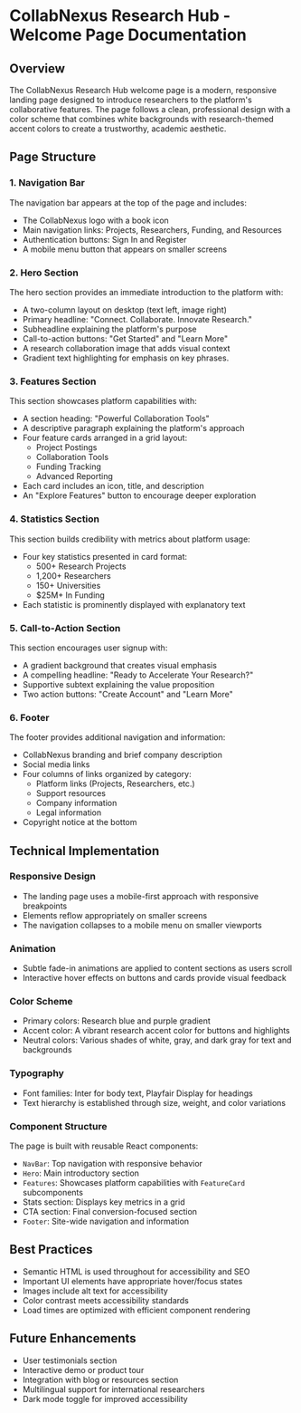 # CollabNexus Research Hub - Welcome Page Documentation

## Overview
The CollabNexus Research Hub welcome page is a modern, responsive landing page designed to introduce researchers to the platform's collaborative features. The page follows a clean, professional design with a color scheme that combines white backgrounds with research-themed accent colors to create a trustworthy, academic aesthetic.

## Page Structure

### 1. Navigation Bar
The navigation bar appears at the top of the page and includes:
- The CollabNexus logo with a book icon
- Main navigation links: Projects, Researchers, Funding, and Resources
- Authentication buttons: Sign In and Register
- A mobile menu button that appears on smaller screens

### 2. Hero Section
The hero section provides an immediate introduction to the platform with:
- A two-column layout on desktop (text left, image right)
- Primary headline: "Connect. Collaborate. Innovate Research."
- Subheadline explaining the platform's purpose
- Call-to-action buttons: "Get Started" and "Learn More"
- A research collaboration image that adds visual context
- Gradient text highlighting for emphasis on key phrases.

### 3. Features Section
This section showcases platform capabilities with:
- A section heading: "Powerful Collaboration Tools"
- A descriptive paragraph explaining the platform's approach
- Four feature cards arranged in a grid layout:
  - Project Postings
  - Collaboration Tools
  - Funding Tracking
  - Advanced Reporting
- Each card includes an icon, title, and description
- An "Explore Features" button to encourage deeper exploration

### 4. Statistics Section
This section builds credibility with metrics about platform usage:
- Four key statistics presented in card format:
  - 500+ Research Projects
  - 1,200+ Researchers
  - 150+ Universities
  - $25M+ In Funding
- Each statistic is prominently displayed with explanatory text

### 5. Call-to-Action Section
This section encourages user signup with:
- A gradient background that creates visual emphasis
- A compelling headline: "Ready to Accelerate Your Research?"
- Supportive subtext explaining the value proposition
- Two action buttons: "Create Account" and "Learn More"

### 6. Footer
The footer provides additional navigation and information:
- CollabNexus branding and brief company description
- Social media links
- Four columns of links organized by category:
  - Platform links (Projects, Researchers, etc.)
  - Support resources
  - Company information
  - Legal information
- Copyright notice at the bottom

## Technical Implementation

### Responsive Design
- The landing page uses a mobile-first approach with responsive breakpoints
- Elements reflow appropriately on smaller screens
- The navigation collapses to a mobile menu on smaller viewports

### Animation
- Subtle fade-in animations are applied to content sections as users scroll
- Interactive hover effects on buttons and cards provide visual feedback

### Color Scheme
- Primary colors: Research blue and purple gradient
- Accent color: A vibrant research accent color for buttons and highlights
- Neutral colors: Various shades of white, gray, and dark gray for text and backgrounds

### Typography
- Font families: Inter for body text, Playfair Display for headings
- Text hierarchy is established through size, weight, and color variations

### Component Structure
The page is built with reusable React components:
- `NavBar`: Top navigation with responsive behavior
- `Hero`: Main introductory section
- `Features`: Showcases platform capabilities with `FeatureCard` subcomponents
- Stats section: Displays key metrics in a grid
- CTA section: Final conversion-focused section
- `Footer`: Site-wide navigation and information

## Best Practices
- Semantic HTML is used throughout for accessibility and SEO
- Important UI elements have appropriate hover/focus states
- Images include alt text for accessibility
- Color contrast meets accessibility standards
- Load times are optimized with efficient component rendering

## Future Enhancements
- User testimonials section
- Interactive demo or product tour
- Integration with blog or resources section
- Multilingual support for international researchers
- Dark mode toggle for improved accessibility
